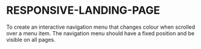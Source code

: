 # RESPONSIVE-LANDING-PAGE
To create an interactive navigation menu that changes colour when scrolled over a menu item. The navigation menu should have a fixed position and be visible on all pages.
